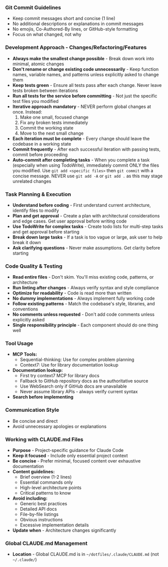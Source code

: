 ### Git Commit Guidelines
- Keep commit messages short and concise (1 line)
- No additional descriptions or explanations in commit messages
- No emojis, Co-Authored-By lines, or GitHub-style formatting
- Focus on what changed, not why

### Development Approach - Changes/Refactoring/Features
- **Always make the smallest change possible** - Break down work into minimal, atomic changes
- **Don't rename or change existing code unnecessarily** - Keep function names, variable names, and patterns unless explicitly asked to change them
- **Keep tests green** - Ensure all tests pass after each change. Never leave tests broken between iterations
- **Run all tests for the service before committing** - Not just the specific test files you modified
- **Iterative approach mandatory** - NEVER perform global changes at once. Instead:
  1. Make one small, focused change
  2. Fix any broken tests immediately
  3. Commit the working state
  4. Move to the next small change
- **Each iteration must be complete** - Every change should leave the codebase in a working state
- **Commit frequently** - After each successful iteration with passing tests, commit before proceeding
- **Auto-commit after completing tasks** - When you complete a task (especially when using TodoWrite), immediately commit ONLY the files you modified. Use `git add <specific files>` then `git commit` with a concise message. NEVER use `git add -A` or `git add .` as this may stage unrelated changes

### Task Planning & Execution
- **Understand before coding** - First understand current architecture, identify files to modify
- **Plan and get approval** - Create a plan with architectural considerations and edge cases. Get user approval before writing code
- **Use TodoWrite for complex tasks** - Create todo lists for multi-step tasks and get approval before starting
- **Break down large tasks** - If a task is too vague or large, ask user to help break it down
- **Ask clarifying questions** - Never make assumptions. Get clarity before starting

### Code Quality & Testing
- **Read entire files** - Don't skim. You'll miss existing code, patterns, or architecture
- **Run linting after changes** - Always verify syntax and style compliance
- **Optimize for readability** - Code is read more than written
- **No dummy implementations** - Always implement fully working code
- **Follow existing patterns** - Match the codebase's style, libraries, and conventions
- **No comments unless requested** - Don't add code comments unless explicitly asked
- **Single responsibility principle** - Each component should do one thing well

### Tool Usage
- **MCP Tools:**
  - Sequential-thinking: Use for complex problem planning
  - Context7: Use for library documentation lookup
- **Documentation lookup:**
  - First try context7 MCP for library docs
  - Fallback to GitHub repository docs as the authoritative source
  - Use WebSearch only if GitHub docs are unavailable
  - Never assume library APIs - always verify current syntax
- **Search before implementing**

### Communication Style
- Be concise and direct
- Avoid unnecessary apologies or explanations

### Working with CLAUDE.md Files
- **Purpose** - Project-specific guidance for Claude Code
- **Keep it focused** - Include only essential project context
- **Be concise** - Prefer minimal, focused content over exhaustive documentation
- **Content guidelines:**
  - Brief overview (1-2 lines)
  - Essential commands only
  - High-level architecture points
  - Critical patterns to know
- **Avoid including:**
  - Generic best practices
  - Detailed API docs
  - File-by-file listings
  - Obvious instructions
  - Excessive implementation details
- **Update when** - Architecture changes significantly

### Global CLAUDE.md Management
- **Location** - Global CLAUDE.md is in `~/dotfiles/.claude/CLAUDE.md` (not `~/.claude/`)
